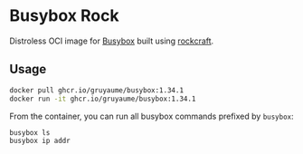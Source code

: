 # Busybox Rock

Distroless OCI image for [Busybox](https://busybox.net/) built using [rockcraft](https://github.com/canonical/rockcraft). 

## Usage

```bash
docker pull ghcr.io/gruyaume/busybox:1.34.1
docker run -it ghcr.io/gruyaume/busybox:1.34.1
```

From the container, you can run all busybox commands prefixed by `busybox`:

```bash
busybox ls
busybox ip addr
```
